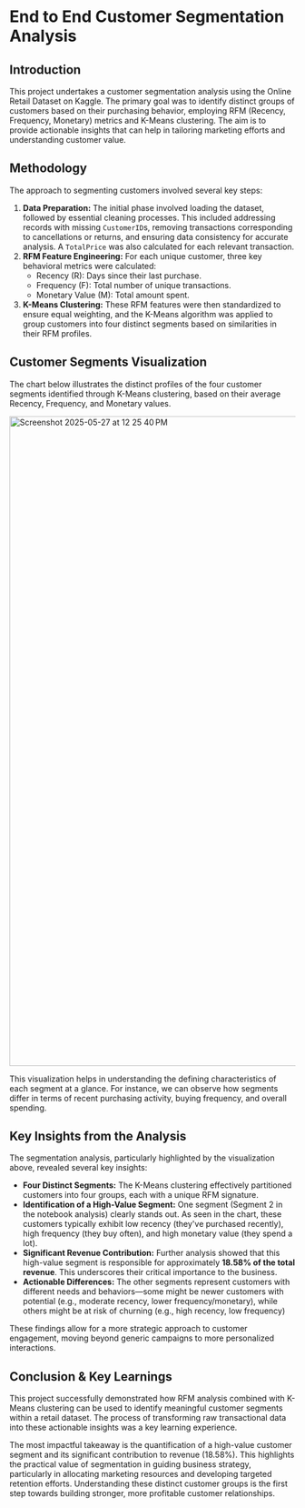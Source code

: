 # End to End Customer Segmentation Analysis

## Introduction

This project undertakes a customer segmentation analysis using the Online Retail Dataset on Kaggle. The primary goal was to identify distinct groups of customers based on their purchasing behavior, employing RFM (Recency, Frequency, Monetary) metrics and K-Means clustering. The aim is to provide actionable insights that can help in tailoring marketing efforts and understanding customer value.

## Methodology

The approach to segmenting customers involved several key steps:

1.  **Data Preparation:** The initial phase involved loading the dataset, followed by essential cleaning processes. This included addressing records with missing `CustomerID`s, removing transactions corresponding to cancellations or returns, and ensuring data consistency for accurate analysis. A `TotalPrice` was also calculated for each relevant transaction.
2.  **RFM Feature Engineering:** For each unique customer, three key behavioral metrics were calculated:
    * Recency (R): Days since their last purchase.
    * Frequency (F): Total number of unique transactions.
    * Monetary Value (M): Total amount spent.
3.  **K-Means Clustering:** These RFM features were then standardized to ensure equal weighting, and the K-Means algorithm was applied to group customers into four distinct segments based on similarities in their RFM profiles.

## Customer Segments Visualization

The chart below illustrates the distinct profiles of the four customer segments identified through K-Means clustering, based on their average Recency, Frequency, and Monetary values.

<img width="1143" alt="Screenshot 2025-05-27 at 12 25 40 PM" src="https://github.com/user-attachments/assets/9674c93e-0152-436b-904e-26948478fabc" />

This visualization helps in understanding the defining characteristics of each segment at a glance. For instance, we can observe how segments differ in terms of recent purchasing activity, buying frequency, and overall spending.

## Key Insights from the Analysis

The segmentation analysis, particularly highlighted by the visualization above, revealed several key insights:

* **Four Distinct Segments:** The K-Means clustering effectively partitioned customers into four groups, each with a unique RFM signature.
* **Identification of a High-Value Segment:** One segment (Segment 2 in the notebook analysis) clearly stands out. As seen in the chart, these customers typically exhibit low recency (they've purchased recently), high frequency (they buy often), and high monetary value (they spend a lot).
* **Significant Revenue Contribution:** Further analysis showed that this high-value segment is responsible for approximately **18.58% of the total revenue**. This underscores their critical importance to the business.
* **Actionable Differences:** The other segments represent customers with different needs and behaviors—some might be newer customers with potential (e.g., moderate recency, lower frequency/monetary), while others might be at risk of churning (e.g., high recency, low frequency)

These findings allow for a more strategic approach to customer engagement, moving beyond generic campaigns to more personalized interactions.

## Conclusion & Key Learnings

This project successfully demonstrated how RFM analysis combined with K-Means clustering can be used to identify meaningful customer segments within a retail dataset. The process of transforming raw transactional data into these actionable insights was a key learning experience.

The most impactful takeaway is the quantification of a high-value customer segment and its significant contribution to revenue (18.58%). This highlights the practical value of segmentation in guiding business strategy, particularly in allocating marketing resources and developing targeted retention efforts. Understanding these distinct customer groups is the first step towards building stronger, more profitable customer relationships.
